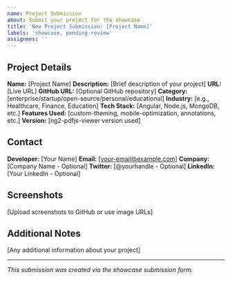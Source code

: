 ```yaml
---
name: Project Submission
about: Submit your project for the showcase
title: 'New Project Submission: [Project Name]'
labels: 'showcase, pending-review'
assignees: ''
---
```


## Project Details
**Name:** [Project Name]
**Description:** [Brief description of your project]
**URL:** [Live URL]
**GitHub URL:** [Optional GitHub repository]
**Category:** [enterprise/startup/open-source/personal/educational]
**Industry:** [e.g., Healthcare, Finance, Education]
**Tech Stack:** [Angular, Node.js, MongoDB, etc.]
**Features Used:** [custom-theming, mobile-optimization, annotations, etc.]
**Version:** [ng2-pdfjs-viewer version used]

## Contact
**Developer:** [Your Name]
**Email:** [your-email@example.com]
**Company:** [Company Name - Optional]
**Twitter:** [@yourhandle - Optional]
**LinkedIn:** [Your LinkedIn - Optional]

## Screenshots
[Upload screenshots to GitHub or use image URLs]

## Additional Notes
[Any additional information about your project]

---
*This submission was created via the showcase submission form.*
